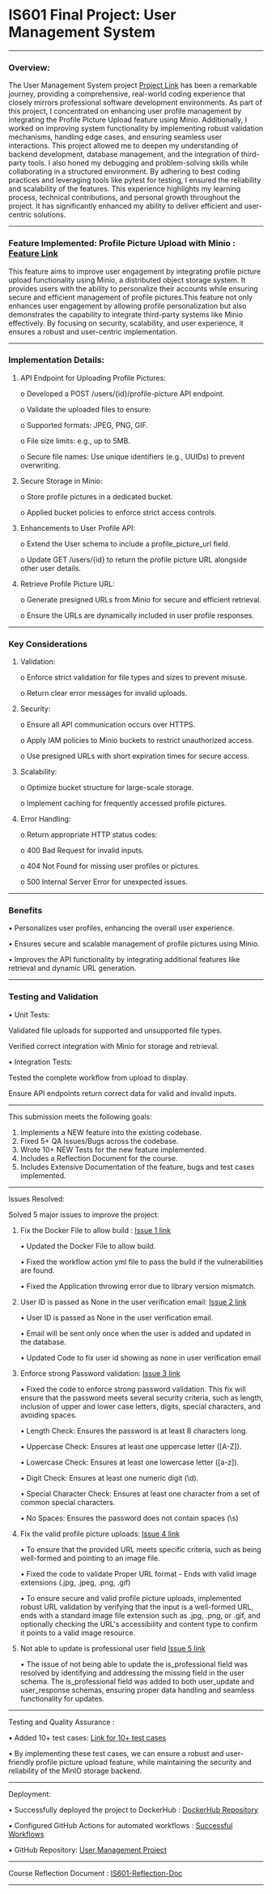 #                                                 IS601 Final Project: User Management System 
________________________________________
### Overview: 
The User Management System project [Project Link](https://github.com/MallikaKasi/IS601-Fall2024-FinalTerm_Project_user_management) has been a remarkable journey, providing a comprehensive, real-world coding experience that closely mirrors professional software development environments. As part of this project, I concentrated on enhancing user profile management by integrating the Profile Picture Upload feature using Minio. Additionally, I worked on improving system functionality by implementing robust validation mechanisms, handling edge cases, and ensuring seamless user interactions.
This project allowed me to deepen my understanding of backend development, database management, and the integration of third-party tools. I also honed my debugging and problem-solving skills while collaborating in a structured environment.
By adhering to best coding practices and leveraging tools like pytest for testing, I ensured the reliability and scalability of the features. This experience highlights my learning process, technical contributions, and personal growth throughout the project. It has significantly enhanced my ability to deliver efficient and user-centric solutions.
________________________________________
### Feature Implemented: Profile Picture Upload with Minio : [Feature Link](https://github.com/MallikaKasi/IS601-Fall2024-FinalTerm_Project_user_management/pull/16)

This feature aims to improve user engagement by integrating profile picture upload functionality using Minio, a distributed object storage system. It provides users with the ability to personalize their accounts while ensuring secure and efficient management of profile pictures.This feature not only enhances user engagement by allowing profile personalization but also demonstrates the capability to integrate third-party systems like Minio effectively. By focusing on security, scalability, and user experience, it ensures a robust and user-centric implementation.
________________________________________
### Implementation Details:
1.	API Endpoint for Uploading Profile Pictures:
   
     o	Developed a POST /users/{id}/profile-picture API endpoint.
   
     o	Validate the uploaded files to ensure:
  	
     o	Supported formats: JPEG, PNG, GIF.
  	
  	 o	File size limits: e.g., up to 5MB.
  	
     o	Secure file names: Use unique identifiers (e.g., UUIDs) to prevent overwriting.
  	
2.	Secure Storage in Minio:
   
    o	Store profile pictures in a dedicated bucket.
  	
    o	Applied bucket policies to enforce strict access controls.
  	
3.	Enhancements to User Profile API:
   
    o	Extend the User schema to include a profile_picture_url field.
  	
    o	Update GET /users/{id} to return the profile picture URL alongside other user details.
  	
4.	Retrieve Profile Picture URL:
   
    o	Generate presigned URLs from Minio for secure and efficient retrieval.
  	
    o	Ensure the URLs are dynamically included in user profile responses.
________________________________________
### Key Considerations

1.	Validation:
   
     o	Enforce strict validation for file types and sizes to prevent misuse.
  
     o	Return clear error messages for invalid uploads.
  
2.	Security:
   
     o	Ensure all API communication occurs over HTTPS.
  
     o	Apply IAM policies to Minio buckets to restrict unauthorized access.
  
     o	Use presigned URLs with short expiration times for secure access.
  
3.	Scalability:
   
     o	Optimize bucket structure for large-scale storage.
  
     o	Implement caching for frequently accessed profile pictures.
  
4.	Error Handling:
   
      o	Return appropriate HTTP status codes:
  	
      o	400 Bad Request for invalid inputs.
    
      o	404 Not Found for missing user profiles or pictures.
   
      o	 500 Internal Server Error for unexpected issues.
________________________________________
### Benefits

  •	Personalizes user profiles, enhancing the overall user experience.

  •	Ensures secure and scalable management of profile pictures using Minio.

  •	Improves the API functionality by integrating additional features like retrieval and dynamic URL generation.

________________________________________
### Testing and Validation ###

•	Unit Tests:

  Validated file uploads for supported and unsupported file types.
  
  Verified correct integration with Minio for storage and retrieval.
  
•	Integration Tests:

   Tested the complete workflow from upload to display.
  
   Ensure API endpoints return correct data for valid and invalid inputs.

________________________________________
This submission meets the following goals:
1.	Implements a NEW feature into the existing codebase.
2.	Fixed 5+ QA Issues/Bugs across the codebase.
3.	Wrote 10+ NEW Tests for the new feature implemented.
4.	Includes a Reflection Document for the course.
5.	Includes Extensive Documentation of the feature, bugs and test cases implemented.
________________________________________
Issues Resolved:

Solved 5 major issues to improve the project:

1.	Fix the Docker File to allow build :  [Issue 1 link](https://github.com/MallikaKasi/IS601-Fall2024-FinalTerm_Project_user_management/issues/5)

      •	Updated the Docker File to allow build.

      •	Fixed the workflow action yml file to pass the build if the vulnerabilities are found.

      •	Fixed the Application throwing error due to library version mismatch.
 
2.	User ID is passed as None in the user verification email:  [Issue 2 link](https://github.com/MallikaKasi/IS601-Fall2024-FinalTerm_Project_user_management/issues/7)
   
    •	User ID is passed as None in the user verification email.
  	
    •	Email will be sent only once when the user is added and updated in the database.
  	
    •	Updated Code to fix user id showing as none in user verification email

3.	Enforce strong Password validation: [Issue 3 link](https://github.com/MallikaKasi/IS601-Fall2024-FinalTerm_Project_user_management/issues/9)
   
    •	Fixed the code to enforce strong password validation. This fix will ensure that the password meets several security criteria, such as length, inclusion of upper and lower case letters, digits, special characters, and avoiding spaces.
  	
    •	Length Check: Ensures the password is at least 8 characters long.
  	
    •	Uppercase Check: Ensures at least one uppercase letter ([A-Z]).
  	
    •	Lowercase Check: Ensures at least one lowercase letter ([a-z]).
  	
    •	Digit Check: Ensures at least one numeric digit (\d).
  	
    •	Special Character Check: Ensures at least one character from a set of common special characters.
  	
    •	No Spaces: Ensures the password does not contain spaces (\s)

4.	Fix the valid profile picture uploads: [Issue 4 link](https://github.com/MallikaKasi/IS601-Fall2024-FinalTerm_Project_user_management/issues/11)
   
    •	To ensure that the provided URL meets specific criteria, such as being well-formed and pointing to an image file.
  	
    •	Fixed the code to validate Proper URL format - Ends with valid image extensions (.jpg, .jpeg, .png, .gif)
  	
    •	To ensure secure and valid profile picture uploads, implemented robust URL validation by verifying that the input is a well-formed URL, ends with a standard image file extension such as .jpg, .png, or .gif, and optionally checking the URL's accessibility and content type to confirm it points to a valid image resource.

5.	Not able to update is professional user field [Issue 5 link](https://github.com/MallikaKasi/IS601-Fall2024-FinalTerm_Project_user_management/issues/13)
	
    •	The issue of not being able to update the is_professional field was resolved by identifying and addressing the missing field in the user schema.
    The is_professional field was added to both user_update and user_response schemas, ensuring proper data handling and seamless functionality for updates.
________________________________________
Testing and Quality Assurance :

•	Added 10+ test cases:  [Link for 10+ test cases](https://github.com/MallikaKasi/IS601-Fall2024-FinalTerm_Project_user_management/commit/4dc9cd63132d886d22672df0685b8845c6b55d54)

•	By implementing these test cases, we can ensure a robust and user-friendly profile picture upload feature, while maintaining the security and reliability of the MinIO storage backend. 

________________________________________
Deployment:

•	Successfully deployed the project to DockerHub :	[DockerHub Repository](https://hub.docker.com/repository/docker/mallikakasi/is601_finalproject_user_management/general)

•	Configured GitHub Actions for automated workflows :	[Successful Workflows](https://github.com/MallikaKasi/IS601-Fall2024-FinalTerm_Project_user_management/actions)

•	GitHub Repository: [User Management Project](https://github.com/MallikaKasi/IS601-Fall2024-FinalTerm_Project_user_management)
________________________________________

Course Reflection Document :  [IS601-Reflection-Doc](https://github.com/MallikaKasi/IS601-Fall2024-FinalTerm_Project_user_management/blob/main/Final_term_IS601-Course-Reflection.docx)

________________________________________
